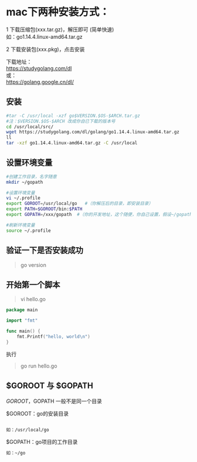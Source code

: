 

mac下两种安装方式：
=============
1 下载压缩包(xxx.tar.gz)，解压即可 (简单快速)  
	如：go1.14.4.linux-amd64.tar.gz  

2 下载安装包(xxx.pkg)，点击安装  


下载地址：  
https://studygolang.com/dl   
或：  
https://golang.google.cn/dl/    

  
安装
------------
```sh
#tar -C /usr/local -xzf go$VERSION.$OS-$ARCH.tar.gz
#注：$VERSION.$OS-$ARCH 改成你自已下载的版本号
cd /usr/local/src/
wget https://studygolang.com/dl/golang/go1.14.4.linux-amd64.tar.gz
ll
tar -xzf go1.14.4.linux-amd64.tar.gz -C /usr/local
```

设置环境变量
------------
```sh
#创建工作目录，名字随意
mkdir ~/gopath

#设置环境变量
vi ~/.profile
export GOROOT=/usr/local/go   #（你解压后的目录，即安装目录）
export PATH=$GOROOT/bin:$PATH
export GOPATH=/xxx/gopath  #（你的开发地址，这个随便，你自己设置，假设~/gopath）

#刷新环境变量
source ~/.profile
```

验证一下是否安装成功
------------
> go version


开始第一个脚本  
------------
> vi hello.go  
```go
package main

import "fmt"

func main() {
	fmt.Printf("hello, world\n")
}
```
执行  
> go run hello.go  


  
$GOROOT 与 $GOPATH  
-------------
$GOROOT，$GOPATH 一般不是同一个目录  

$GOROOT：go的安装目录
```sh
  
如：/usr/local/go  
```

$GOPATH：go项目的工作目录
```sh
如：~/go  
```



